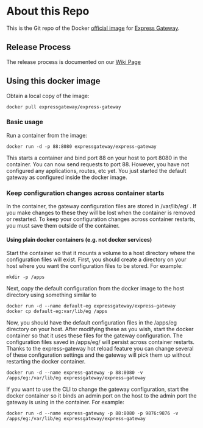 # About this Repo

This is the Git repo of the Docker [official image](https://docs.docker.com/docker-hub/official_repos/) for [Express Gateway](https://express-gateway.io/).

## Release Process

The release process is documented on our [Wiki Page](https://github.com/ExpressGateway/express-gateway/wiki/Express-Gateway-Release-Process)

## Using this docker image

Obtain a local copy of the image:
```
docker pull expressgateway/express-gateway
```

### Basic usage

Run a container from the image:
```
docker run -d -p 88:8080 expressgateway/express-gateway
```
This starts a container and bind port 88 on your host to port 8080 in the container.  You can now send requests to port 88.  However, you have not configured any applications, routes, etc yet.  You just started the default gateway as configured inside the docker image.

### Keep configuration changes across container starts

In the container, the gateway configuration files are stored in /var/lib/eg/ .  If you make changes to these they will be lost when the container is removed or restarted.  To keep your configuration changes across container restarts, you must save them outside of the container. 

#### Using plain docker containers (e.g. not docker services)

Start the container so that it mounts a volume to a host directory where the configuration files will exist.  First, you should create a directory on your host where you want the configuration files to be stored.  For example:
```
mkdir -p /apps
```

Next, copy the default configuration from the docker image to the host directory using something similar to
```
docker run -d --name default-eg expressgateway/express-gateway
docker cp default-eg:var/lib/eg /apps
```
Now, you should have the default configuration files in the /apps/eg directory on your host.  After modifying these as you wish, start the docker container so that it uses these files for the gateway configuration.  The configuration files saved in /apps/eg/ will persist across container restarts.  Thanks to the express-gateway hot reload feature you can change several of these configuration settings and the gateway will pick them up without restarting the docker container.
```
docker run -d --name express-gateway -p 88:8080 -v /apps/eg:/var/lib/eg expressgateway/express-gateway
```

If you want to use the CLI to change the gateway configuration, start the docker container so it binds an admin port on the host to the admin port the gateway is using in the container.  For example:
````
docker run -d --name express-gateway -p 88:8080 -p 9876:9876 -v /apps/eg:/var/lib/eg expressgateway/express-gateway
````
